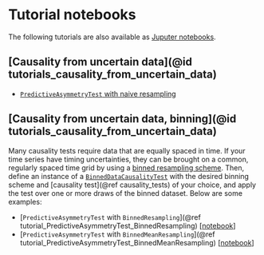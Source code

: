 # Tutorial notebooks

The following tutorials are also available as [Juputer notebooks](https://github.com/kahaaga/CausalityTools.jl/tree/master/tutorials).

## [Causality from uncertain data](@id tutorials_causality_from_uncertain_data)

- [`PredictiveAsymmetryTest` with naive resampling](https://github.com/kahaaga/CausalityTools.jl/blob/master/tutorials/CausalityTools_tutorial_causality_test_on_uncertain_data_predictive_asymmetry.ipynb)

## [Causality from uncertain data, binning](@id tutorials_causality_from_uncertain_data)

Many causality tests require data that are equally spaced in time. If your time series have
timing uncertainties, they can be brought on a common, regularly spaced time grid 
by using a [binned resampling scheme](https://kahaaga.github.io/UncertainData.jl/dev/resampling/resampling_schemes/resampling_with_schemes_uncertain_indexvalue_collections/#binned_resampling_schemes). Then, define an instance of a [`BinnedDataCausalityTest`](@ref) with the desired binning scheme and [causality test](@ref causality_tests) of your choice, and apply the test over one or more draws of the binned dataset. Below are some examples:

- [`PredictiveAsymmetryTest` with `BinnedResampling`](@ref tutorial_PredictiveAsymmetryTest_BinnedResampling) [[notebook](https://github.com/kahaaga/CausalityTools.jl/blob/master/tutorials/CausalityTools_tutorial_BinnedDataCausalityTest_PredictiveAsymmetryTest_BinnedResampling.ipynb)]
- [`PredictiveAsymmetryTest` with `BinnedMeanResampling`](@ref tutorial_PredictiveAsymmetryTest_BinnedMeanResampling) [[notebook](https://github.com/kahaaga/CausalityTools.jl/blob/master/tutorials/CausalityTools_tutorial_BinnedDataCausalityTest_PredictiveAsymmetryTest_BinnedMeanResampling.ipynb)]